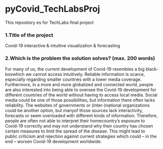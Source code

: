 # pyCovid_TechLabsProj
This repository es for TechLabs final project

### 1.Title of the project
Covid-19 interactive & intuitive visualization & forecasting
### 2.Which is the problem the solution solves? (max. 200 words)
For many of us, the current development of Covid-19 resembles a big black-boxwhich we cannot access intuitively. Reliable information is scarce, especially regarding smaller countries with a lower media coverage. Furthermore, in a more and more globalized and connected world, people are also interested into being able to oversee the Covid-19 development for different countries of the world without having to access local media. Social media could be one of those possibilities, but information there often lacks reliability. The websites of governments or (inter-)national organizations could be another option, but manyof those sources lack interactivity, forecasts or seem overloaded with different kinds of information. Therefore, people are often not able to interpret their homecountry’s exposure to Covid-19 correctly and may not understand why their country has chosen certain measures to limit the spread of the disease. This might lead to public criticism and rejection against current strategies which could – in the end – worsen Covid-19 development worldwide.
